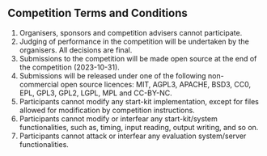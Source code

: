 ## Competition Terms and Conditions

1. Organisers, sponsors and competition advisers cannot participate.
2. Judging of performance in the competition will be undertaken by the organisers. All decisions are final.
3. Submissions to the competition will be made open source at the end of the competition (2023-10-31).
4. Submissions will be released under one of the following non-commercial open source licences: MIT, AGPL3, APACHE, BSD3, CC0, EPL, GPL3, GPL2, LGPL, MPL and CC-BY-NC.
5. Participants cannot modify any start-kit implementation, except for files allowed for modification by competition instructions.
6. Participants cannot modify or interfear any start-kit/system functionalities, such as, timing, input reading, output writing, and so on.
7. Participants cannot attack or interfear any evaluation system/server functionalities.